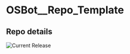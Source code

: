 # OSBot__Repo_Template

## Repo details

![Current Release](https://img.shields.io/badge/release-v0.1.0-blue)
